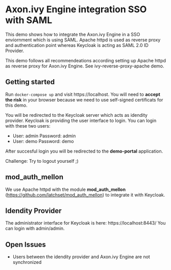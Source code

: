 # Axon.ivy Engine integration SSO with SAML

This demo shows how to integrate the Axon.ivy Engine in a SSO enviornment which
is using SAML. Apache httpd is used as reverse proxy and authentication point
whereas Keycloak is acting as SAML 2.0 ID Provider.

This demo follows all recommendeations according setting up Apache httpd as
reverse proxy for Axon.ivy Engine. See ivy-reverse-proxy-apache demo.

## Getting started

Run `docker-compose up` and visit https://localhost. You will need to **accept
the risk** in your browser because we need to use self-signed certificats for
this demo.

You will be redirected to the Keycloak server which acts as idendity provider.
Keycloak is providing the user interface to login. You can login with these two
users:

- User: admin Password: admin
- User: demo Password: demo

After succesful login you will be redirected to the **demo-portal** application.

Challenge: Try to logout yourself ;)

## mod_auth_mellon

We use Apache httpd with the module **mod_auth_mellon** (https://github.com/latchset/mod_auth_mellon) to integrate it with Keycloak.

## Idendity Provider

The administrator interface for Keycloak is here: https://localhost:8443/
You can login with admin/admin.

## Open Issues

- Users between the idendity provider and Axon.ivy Engine are not synchronized
